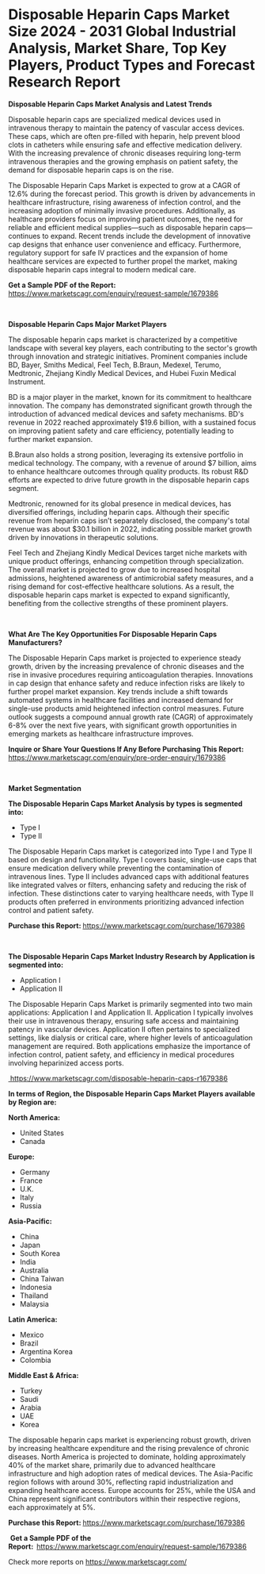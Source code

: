 <p><h1>Disposable Heparin Caps Market Size 2024 - 2031 Global Industrial Analysis, Market Share, Top Key Players, Product Types and Forecast Research Report</h1></p><p><strong>Disposable Heparin Caps Market Analysis and Latest Trends</strong></p>
<p><p>Disposable heparin caps are specialized medical devices used in intravenous therapy to maintain the patency of vascular access devices. These caps, which are often pre-filled with heparin, help prevent blood clots in catheters while ensuring safe and effective medication delivery. With the increasing prevalence of chronic diseases requiring long-term intravenous therapies and the growing emphasis on patient safety, the demand for disposable heparin caps is on the rise.</p><p>The Disposable Heparin Caps Market is expected to grow at a CAGR of 12.6% during the forecast period. This growth is driven by advancements in healthcare infrastructure, rising awareness of infection control, and the increasing adoption of minimally invasive procedures. Additionally, as healthcare providers focus on improving patient outcomes, the need for reliable and efficient medical supplies—such as disposable heparin caps—continues to expand. Recent trends include the development of innovative cap designs that enhance user convenience and efficacy. Furthermore, regulatory support for safe IV practices and the expansion of home healthcare services are expected to further propel the market, making disposable heparin caps integral to modern medical care.</p></p>
<p><strong>Get a Sample PDF of the Report:&nbsp;</strong> <a href="https://www.marketscagr.com/enquiry/request-sample/1679386?utm_campaign=1949&utm_medium=2&utm_source=Github&utm_content=ia&utm_term=28122024&utm_id=disposable-heparin-caps">https://www.marketscagr.com/enquiry/request-sample/1679386</a></p>
<p>&nbsp;</p>
<p><strong>Disposable Heparin Caps Major Market Players</strong></p>
<p><p>The disposable heparin caps market is characterized by a competitive landscape with several key players, each contributing to the sector's growth through innovation and strategic initiatives. Prominent companies include BD, Bayer, Smiths Medical, Feel Tech, B.Braun, Medexel, Terumo, Medtronic, Zhejiang Kindly Medical Devices, and Hubei Fuxin Medical Instrument.</p><p>BD is a major player in the market, known for its commitment to healthcare innovation. The company has demonstrated significant growth through the introduction of advanced medical devices and safety mechanisms. BD's revenue in 2022 reached approximately $19.6 billion, with a sustained focus on improving patient safety and care efficiency, potentially leading to further market expansion.</p><p>B.Braun also holds a strong position, leveraging its extensive portfolio in medical technology. The company, with a revenue of around $7 billion, aims to enhance healthcare outcomes through quality products. Its robust R&D efforts are expected to drive future growth in the disposable heparin caps segment.</p><p>Medtronic, renowned for its global presence in medical devices, has diversified offerings, including heparin caps. Although their specific revenue from heparin caps isn’t separately disclosed, the company's total revenue was about $30.1 billion in 2022, indicating possible market growth driven by innovations in therapeutic solutions.</p><p>Feel Tech and Zhejiang Kindly Medical Devices target niche markets with unique product offerings, enhancing competition through specialization. The overall market is projected to grow due to increased hospital admissions, heightened awareness of antimicrobial safety measures, and a rising demand for cost-effective healthcare solutions. As a result, the disposable heparin caps market is expected to expand significantly, benefiting from the collective strengths of these prominent players.</p></p>
<p>&nbsp;</p>
<p><strong>What Are The Key Opportunities For Disposable Heparin Caps Manufacturers?</strong></p>
<p><p>The Disposable Heparin Caps market is projected to experience steady growth, driven by the increasing prevalence of chronic diseases and the rise in invasive procedures requiring anticoagulation therapies. Innovations in cap design that enhance safety and reduce infection risks are likely to further propel market expansion. Key trends include a shift towards automated systems in healthcare facilities and increased demand for single-use products amid heightened infection control measures. Future outlook suggests a compound annual growth rate (CAGR) of approximately 6-8% over the next five years, with significant growth opportunities in emerging markets as healthcare infrastructure improves.</p></p>
<p><strong>Inquire or Share Your Questions If Any Before Purchasing This Report:</strong> <a href="https://www.marketscagr.com/enquiry/pre-order-enquiry/1679386?utm_campaign=1949&utm_medium=2&utm_source=Github&utm_content=ia&utm_term=28122024&utm_id=disposable-heparin-caps">https://www.marketscagr.com/enquiry/pre-order-enquiry/1679386</a></p>
<p>&nbsp;</p>
<p><strong>Market Segmentation</strong></p>
<p><strong>The Disposable Heparin Caps Market Analysis by types is segmented into:</strong></p>
<p><ul><li>Type I</li><li>Type II</li></ul></p>
<p><p>The Disposable Heparin Caps market is categorized into Type I and Type II based on design and functionality. Type I covers basic, single-use caps that ensure medication delivery while preventing the contamination of intravenous lines. Type II includes advanced caps with additional features like integrated valves or filters, enhancing safety and reducing the risk of infection. These distinctions cater to varying healthcare needs, with Type II products often preferred in environments prioritizing advanced infection control and patient safety.</p></p>
<p><strong>Purchase this Report:&nbsp;</strong><a href="https://www.marketscagr.com/purchase/1679386?utm_campaign=1949&utm_medium=2&utm_source=Github&utm_content=ia&utm_term=28122024&utm_id=disposable-heparin-caps">https://www.marketscagr.com/purchase/1679386</a></p>
<p>&nbsp;</p>
<p><strong>The Disposable Heparin Caps Market Industry Research by Application is segmented into:</strong></p>
<p><ul><li>Application I</li><li>Application II</li></ul></p>
<p><p>The Disposable Heparin Caps Market is primarily segmented into two main applications: Application I and Application II. Application I typically involves their use in intravenous therapy, ensuring safe access and maintaining patency in vascular devices. Application II often pertains to specialized settings, like dialysis or critical care, where higher levels of anticoagulation management are required. Both applications emphasize the importance of infection control, patient safety, and efficiency in medical procedures involving heparinized access ports.</p></p>
<p><a href="https://www.marketscagr.com/disposable-heparin-caps-r1679386?utm_campaign=1949&utm_medium=2&utm_source=Github&utm_content=ia&utm_term=28122024&utm_id=disposable-heparin-caps">&nbsp;https://www.marketscagr.com/disposable-heparin-caps-r1679386</a></p>
<p><strong>In terms of Region, the Disposable Heparin Caps Market Players available by Region are:</strong></p>
<p>
    <p> <strong> North America: </strong>
        <ul>
            <li>United States</li>
            <li>Canada</li>
        </ul>
        </p> 
    <p> <strong> Europe: </strong>
        <ul>
            <li>Germany</li>
            <li>France</li>
            <li>U.K.</li>
            <li>Italy</li>
            <li>Russia</li>
        </ul>
        </p> 
    <p> <strong> Asia-Pacific: </strong>
        <ul>
            <li>China</li>
            <li>Japan</li>
            <li>South Korea</li>
            <li>India</li>
            <li>Australia</li>
            <li>China Taiwan</li>
            <li>Indonesia</li>
            <li>Thailand</li>
            <li>Malaysia</li>
        </ul>
        </p> 
    <p> <strong> Latin America: </strong>
        <ul>
            <li>Mexico</li>
            <li>Brazil</li>
            <li>Argentina Korea</li>
            <li>Colombia</li>
        </ul>
        </p> 
    <p> <strong> Middle East & Africa: </strong>
        <ul>
            <li>Turkey</li>
            <li>Saudi</li>
            <li>Arabia</li>
            <li>UAE</li>
            <li>Korea</li>
        </ul>
    </p>
    </p>
<p><p>The disposable heparin caps market is experiencing robust growth, driven by increasing healthcare expenditure and the rising prevalence of chronic diseases. North America is projected to dominate, holding approximately 40% of the market share, primarily due to advanced healthcare infrastructure and high adoption rates of medical devices. The Asia-Pacific region follows with around 30%, reflecting rapid industrialization and expanding healthcare access. Europe accounts for 25%, while the USA and China represent significant contributors within their respective regions, each approximately at 5%.</p></p>
<p><strong>Purchase this Report: </strong><a href="https://www.marketscagr.com/purchase/1679386?utm_campaign=1949&utm_medium=2&utm_source=Github&utm_content=ia&utm_term=28122024&utm_id=disposable-heparin-caps">https://www.marketscagr.com/purchase/1679386</a></p>
<p>&nbsp;<strong>Get a Sample PDF of the Report:&nbsp;&nbsp;</strong><a href="https://www.marketscagr.com/enquiry/request-sample/1679386?utm_campaign=1949&utm_medium=2&utm_source=Github&utm_content=ia&utm_term=28122024&utm_id=disposable-heparin-caps">https://www.marketscagr.com/enquiry/request-sample/1679386</a></p>
<p><strong></strong></p>
<p>Check more reports on <a href="https://www.marketscagr.com/?utm_campaign=1949&utm_medium=2&utm_source=Github&utm_content=ia&utm_term=28122024&utm_id=disposable-heparin-caps">https://www.marketscagr.com/</a></p>
